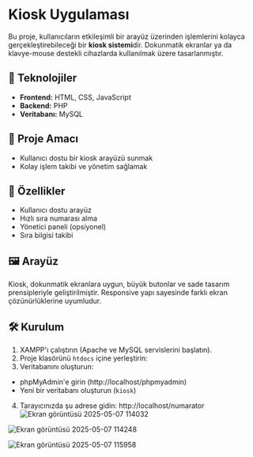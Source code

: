 # Kiosk Uygulaması

Bu proje, kullanıcıların etkileşimli bir arayüz üzerinden işlemlerini kolayca gerçekleştirebileceği bir **kiosk sistemi**dir. Dokunmatik ekranlar ya da klavye-mouse destekli cihazlarda kullanılmak üzere tasarlanmıştır.

## 🔧 Teknolojiler

- **Frontend:** HTML, CSS, JavaScript
- **Backend:** PHP 
- **Veritabanı:** MySQL

## 🎯 Proje Amacı
- Kullanıcı dostu bir kiosk arayüzü sunmak
- Kolay işlem takibi ve yönetim sağlamak

## 🧩 Özellikler

- Kullanıcı dostu arayüz
- Hızlı sıra numarası alma
- Yönetici paneli (opsiyonel)
- Sıra bilgisi takibi

## 🖼️ Arayüz

Kiosk, dokunmatik ekranlara uygun, büyük butonlar ve sade tasarım prensipleriyle geliştirilmiştir. Responsive yapı sayesinde farklı ekran çözünürlüklerine uyumludur.

## 🛠️ Kurulum
1. XAMPP'ı çalıştırın (Apache ve MySQL servislerini başlatın).
2. Proje klasörünü `htdocs` içine yerleştirin:
3. Veritabanını oluşturun:
- phpMyAdmin'e girin (http://localhost/phpmyadmin)
- Yeni bir veritabanı oluşturun (`kiosk`)

4. Tarayıcınızda şu adrese gidin:
   http://localhost/numarator
![Ekran görüntüsü 2025-05-07 114032](https://github.com/user-attachments/assets/e196d0c0-b2e8-4e3e-8db8-5671c6d308a2)

![Ekran görüntüsü 2025-05-07 114248](https://github.com/user-attachments/assets/88471bb2-e571-429e-8dda-a2f4e536f56f)

![Ekran görüntüsü 2025-05-07 115958](https://github.com/user-attachments/assets/fd290b08-1bfb-4fea-ab65-963b190dab16)
